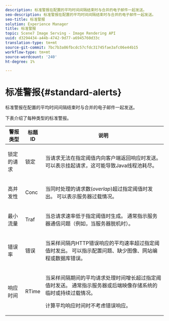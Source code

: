 ```yaml
---
description: 标准警报在配置的平均时间间隔结束时与合并的电子邮件一起发送。
seo-description: 标准警报在配置的平均时间间隔结束时与合并的电子邮件一起发送。
seo-title: 标准警报
solution: Experience Manager
title: 标准警报
topic: Scene7 Image Serving - Image Rendering API
uuid: d3294434-a44b-4742-9d77-a6945760d33c
translation-type: tm+mt
source-git-commit: 7bc7b3a86fbcdc57cfdc31745fae3afc06e44b15
workflow-type: tm+mt
source-wordcount: '240'
ht-degree: 1%

---
```



# 标准警报{#standard-alerts}

标准警报在配置的平均时间间隔结束时与合并的电子邮件一起发送。

下表介绍了每种类型的标准警报。

<table id="table_02611F1B920E48A6973BFA969CA564EB"> 
 <thead> 
  <tr> 
   <th class="entry"> <b>警报类型</b> </th> 
   <th class="entry"> <b>标题ID</b> </th> 
   <th class="entry"> <b>说明</b> </th> 
  </tr> 
 </thead>
 <tbody> 
  <tr> 
   <td> <p>锁定的请求 </p> </td> 
   <td> <p>锁定 </p> </td> 
   <td> <p>当请求无法在指定阈值内向客户端返回响应时发送。 可以表示挂起请求，这可能导致Java线程池耗尽。 </p> </td> 
  </tr> 
  <tr> 
   <td> <p>高并发性 </p> </td> 
   <td> <p>Conc </p> </td> 
   <td> 当同时处理的请求数(<i>overlap</i>)超过指定阈值时发出。 可以表示服务器过载情况。 </td> 
  </tr> 
  <tr> 
   <td> <p>最小流量 </p> </td> 
   <td> <p>Traf </p> </td> 
   <td> <p>当总请求速率低于指定阈值时生成。 通常指示服务器通信问题（例如，当服务器脱机时）。 </p> </td> 
  </tr> 
  <tr> 
   <td> <p>错误率 </p> </td> 
   <td> <p>错误 </p> </td> 
   <td> <p>当采样间隔内HTTP错误响应的平均速率超过指定阈值时发出。 可以指示配置问题、缺少图像、网站编程或数据库错误。 </p> </td> 
  </tr> 
  <tr> 
   <td> <p>响应时间 </p> </td> 
   <td> <p>RTime </p> </td> 
   <td> <p>当采样间隔期间的平均请求处理时间增长超过指定阈值时发送。 通常指示服务器或后端映像存储系统的临时或持续过载情况。 </p> <p>计算平均响应时间时不考虑错误响应。 </p> </td> 
  </tr> 
 </tbody> 
</table>

